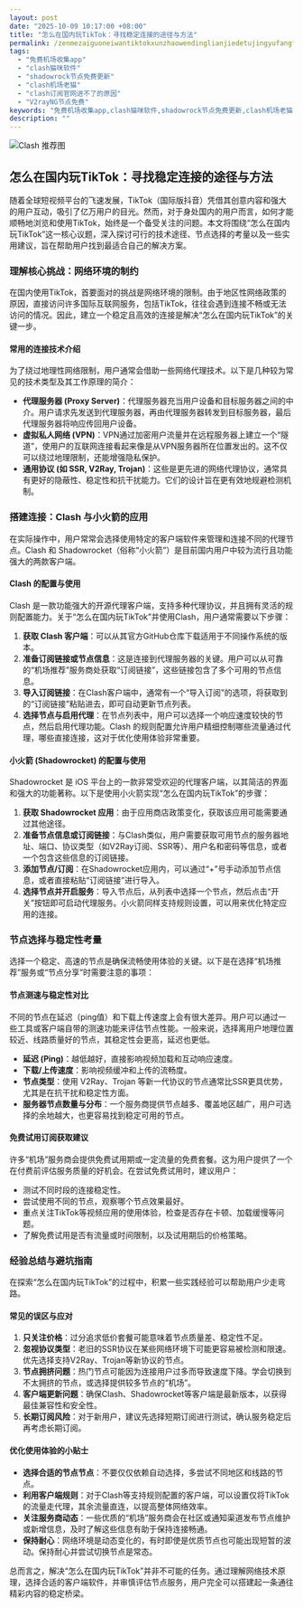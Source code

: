 ```yaml
---
layout: post
date: "2025-10-09 10:17:00 +08:00"
title: "怎么在国内玩TikTok：寻找稳定连接的途径与方法"
permalink: /zenmezaiguoneiwantiktokxunzhaowendinglianjiedetujingyufangfa/
tags:
  - "免费机场收集app"
  - "clash猫咪软件"
  - "shadowrock节点免费更新"
  - "clash机场老猫"
  - "clash订阅官网进不了的原因"
  - "V2rayNG节点免费"
keywords: "免费机场收集app,clash猫咪软件,shadowrock节点免费更新,clash机场老猫,clash订阅官网进不了的原因,V2rayNG节点免费"
description: ""
---
```


![Clash 推荐图](https://clashjd.github.io/assets/img/小火箭节点购买.png)

## 怎么在国内玩TikTok：寻找稳定连接的途径与方法


<p>随着全球短视频平台的飞速发展，TikTok（国际版抖音）凭借其创意内容和强大的用户互动，吸引了亿万用户的目光。然而，对于身处国内的用户而言，如何才能顺畅地浏览和使用TikTok，始终是一个备受关注的问题。本文将围绕“怎么在国内玩TikTok”这一核心议题，深入探讨可行的技术途径、节点选择的考量以及一些实用建议，旨在帮助用户找到最适合自己的解决方案。</p>

<h3>理解核心挑战：网络环境的制约</h3>

<p>在国内使用TikTok，首要面对的挑战是网络环境的限制。由于地区性网络政策的原因，直接访问许多国际互联网服务，包括TikTok，往往会遇到连接不畅或无法访问的情况。因此，建立一个稳定且高效的连接是解决“怎么在国内玩TikTok”的关键一步。</p>

<h4>常用的连接技术介绍</h4>

<p>为了绕过地理性网络限制，用户通常会借助一些网络代理技术。以下是几种较为常见的技术类型及其工作原理的简介：</p>

<ul>
    <li><strong>代理服务器 (Proxy Server)</strong>：代理服务器充当用户设备和目标服务器之间的中介。用户请求先发送到代理服务器，再由代理服务器转发到目标服务器，最后代理服务器将响应传回用户设备。</li>
    <li><strong>虚拟私人网络 (VPN)</strong>：VPN通过加密用户流量并在远程服务器上建立一个“隧道”，使用户的互联网连接看起来像是从VPN服务器所在位置发出的。这不仅可以绕过地理限制，还能增强隐私保护。</li>
    <li><strong>通用协议 (如 SSR, V2Ray, Trojan)</strong>：这些是更先进的网络代理协议，通常具有更好的隐蔽性、稳定性和抗干扰能力。它们的设计旨在更有效地规避检测机制。</li>
</ul>

<h3>搭建连接：Clash 与小火箭的应用</h3>

<p>在实际操作中，用户常常会选择使用特定的客户端软件来管理和连接不同的代理节点。Clash 和 Shadowrocket（俗称“小火箭”）是目前国内用户中较为流行且功能强大的两款客户端。</p>

<h4>Clash 的配置与使用</h4>

<p>Clash 是一款功能强大的开源代理客户端，支持多种代理协议，并且拥有灵活的规则配置能力。关于“怎么在国内玩TikTok”并使用Clash，用户通常需要以下步骤：</p>

<ol>
    <li><strong>获取 Clash 客户端</strong>：可以从其官方GitHub仓库下载适用于不同操作系统的版本。</li>
    <li><strong>准备订阅链接或节点信息</strong>：这是连接到代理服务器的关键。用户可以从可靠的“机场推荐”服务商处获取“订阅链接”，这些链接包含了多个可用的节点信息。</li>
    <li><strong>导入订阅链接</strong>：在Clash客户端中，通常有一个“导入订阅”的选项，将获取到的“订阅链接”粘贴进去，即可自动更新节点列表。</li>
    <li><strong>选择节点与启用代理</strong>：在节点列表中，用户可以选择一个响应速度较快的节点，然后启用代理功能。Clash 的规则配置允许用户精细控制哪些流量通过代理，哪些直接连接，这对于优化使用体验非常重要。</li>
</ol>

<h4>小火箭 (Shadowrocket) 的配置与使用</h4>

<p>Shadowrocket 是 iOS 平台上的一款非常受欢迎的代理客户端，以其简洁的界面和强大的功能著称。以下是使用小火箭实现“怎么在国内玩TikTok”的步骤：</p>

<ol>
    <li><strong>获取 Shadowrocket 应用</strong>：由于应用商店政策变化，获取该应用可能需要通过其他途径。</li>
    <li><strong>准备节点信息或订阅链接</strong>：与Clash类似，用户需要获取可用节点的服务器地址、端口、协议类型（如V2Ray订阅、SSR等）、用户名和密码等信息，或者一个包含这些信息的订阅链接。</li>
    <li><strong>添加节点/订阅</strong>：在Shadowrocket应用内，可以通过“+”号手动添加节点信息，或者直接粘贴“订阅链接”进行导入。</li>
    <li><strong>选择节点并开启服务</strong>：导入节点后，从列表中选择一个节点，然后点击“开关”按钮即可启动代理服务。小火箭同样支持规则设置，可以用来优化特定应用的连接。</li>
</ol>

<h3>节点选择与稳定性考量</h3>

<p>选择一个稳定、高速的节点是确保流畅使用体验的关键。以下是在选择“机场推荐”服务或“节点分享”时需要注意的事项：</p>

<h4>节点测速与稳定性对比</h4>

<p>不同的节点在延迟（ping值）和下载上传速度上会有很大差异。用户可以通过一些工具或客户端自带的测速功能来评估节点性能。一般来说，选择离用户地理位置较近、线路质量好的节点，其稳定性会更高，延迟也更低。</p>

<ul>
    <li><strong>延迟 (Ping)</strong>：越低越好，直接影响视频加载和互动响应速度。</li>
    <li><strong>下载/上传速度</strong>：影响视频缓冲和上传的流畅度。</li>
    <li><strong>节点类型</strong>：使用 V2Ray、Trojan 等新一代协议的节点通常比SSR更具优势，尤其是在抗干扰和稳定性方面。</li>
    <li><strong>服务器节点数量与分布</strong>：一个服务商提供节点越多、覆盖地区越广，用户可选择的余地越大，也更容易找到稳定可用的节点。</li>
</ul>

<h4>免费试用订阅获取建议</h4>

<p>许多“机场”服务商会提供免费试用期或一定流量的免费套餐。这为用户提供了一个在付费前评估服务质量的好机会。在尝试免费试用时，建议用户：</p>

<ul>
    <li>测试不同时段的连接稳定性。</li>
    <li>尝试使用不同的节点，观察哪个节点效果最好。</li>
    <li>重点关注TikTok等视频应用的使用体验，检查是否存在卡顿、加载缓慢等问题。</li>
    <li>了解免费试用是否有流量或时间限制，以及试用期后的价格策略。</li>
</ul>

<h3>经验总结与避坑指南</h3>

<p>在探索“怎么在国内玩TikTok”的过程中，积累一些实践经验可以帮助用户少走弯路。</p>

<h4>常见的误区与应对</h4>

<ol>
    <li><strong>只关注价格</strong>：过分追求低价套餐可能意味着节点质量差、稳定性不足。</li>
    <li><strong>忽视协议类型</strong>：老旧的SSR协议在某些网络环境下可能更容易被检测和限速。优先选择支持V2Ray、Trojan等新协议的节点。</li>
    <li><strong>节点拥挤问题</strong>：热门节点可能因为连接用户过多而导致速度下降。学会切换到不太拥挤的节点，或选择提供较多节点的“机场”。</li>
    <li><strong>客户端更新问题</strong>：确保Clash、Shadowrocket等客户端是最新版本，以获得最佳兼容性和安全性。</li>
    <li><strong>长期订阅风险</strong>：对于新用户，建议先选择短期订阅进行测试，确认服务稳定后再考虑长期订阅。</li>
</ol>

<h4>优化使用体验的小贴士</h4>

<ul>
    <li><strong>选择合适的节点节点</strong>：不要仅仅依赖自动选择，多尝试不同地区和线路的节点。</li>
    <li><strong>利用客户端规则</strong>：对于Clash等支持规则配置的客户端，可以设置仅将TikTok的流量走代理，其余流量直连，以提高整体网络效率。</li>
    <li><strong>关注服务商动态</strong>：一些优质的“机场”服务商会在社区或通知渠道发布节点维护或新增信息，及时了解这些信息有助于保持连接畅通。</li>
    <li><strong>保持耐心</strong>：网络环境是动态变化的，有时即使是优质节点也可能出现短暂的波动。保持耐心并尝试切换节点是常态。</li>
</ul>

<p>总而言之，解决“怎么在国内玩TikTok”并非不可能的任务。通过理解网络技术原理，选择合适的客户端软件，并审慎评估节点服务，用户完全可以搭建起一条通往精彩内容的稳定桥梁。</p>